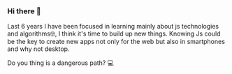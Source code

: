 ### Hi there 👋

Last 6 years I have been focused in learning mainly about js technologies and algorithms🤓, I think it's time to build up new things. Knowing Js could be the key to create new apps not only for the web but also in smartphones and why not desktop.

Do you thing is a dangerous path? 💻
